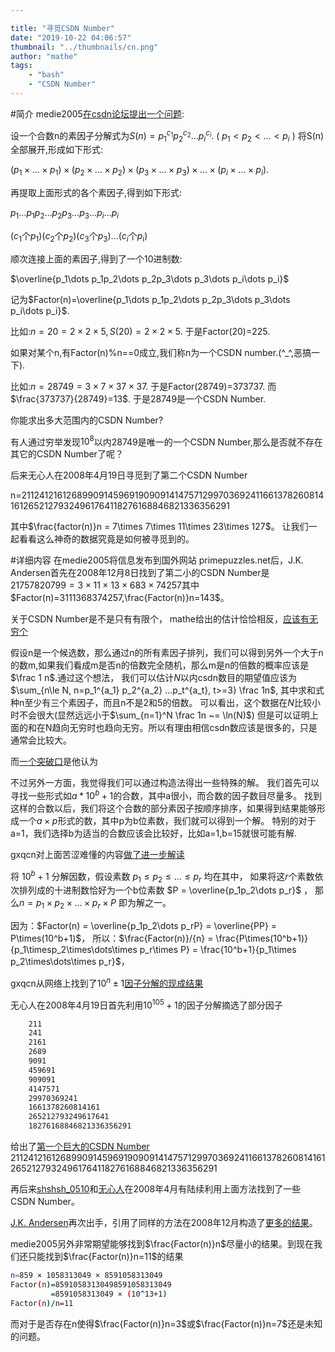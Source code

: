 ```yaml
---

title: "寻觅CSDN Number"
date: "2019-10-22 04:06:57"
thumbnail: "../thumbnails/cn.png"
author: "mathe"
tags: 
    - "bash"
    - "CSDN Number" 
---
```


#简介
medie2005[在csdn论坛提出一个问题]:

设一个合数n的素因子分解式为$S(n)=p_1^{c_1}p_2^{c_2}\dots p_i^{c_i}$. ( $p_1\lt p_2\lt\dots\lt p_i$ ) 
将S(n)全部展开,形成如下形式: 

$(p_1\times\dots\times p_1) \times (p_2\times\dots\times p_2) \times (p_3\times\dots\times p_3) \times\dots\times (p_i\times\dots\times p_i)$. 

再提取上面形式的各个素因子,得到如下形式: 

$p_1\dots p_1p_2\dots p_2p_3\dots p_3\dots p_i\dots p_i$ 

($c_1$个$p_1$)($c_2$个$p_2$)($c_3$个$p_3$)$\dots$($c_i$个$p_i$) 

顺次连接上面的素因子,得到了一个10进制数: 

$\overline{p_1\dots p_1p_2\dots p_2p_3\dots p_3\dots p_i\dots p_i}$ 

记为$Factor(n)=\overline{p_1\dots p_1p_2\dots p_2p_3\dots p_3\dots p_i\dots p_i}$. 

比如:$n=20=2\times 2\times 5, S(20)=2\times 2\times 5$. 
于是Factor(20)=225. 

如果对某个n,有Factor(n)%n==0成立,我们称n为一个CSDN number.(^_^,恶搞一下). 

比如:$n=28749=3\times 7\times 37\times 37$. 
于是Factor(28749)=373737. 
而$\frac{373737}{28749}=13$. 
于是28749是一个CSDN Number. 

你能求出多大范围内的CSDN Number?

有人通过穷举发现$10^8$以内28749是唯一的一个CSDN Number,那么是否就不存在其它的CSDN Number了呢？

后来无心人在2008年4月19日寻觅到了第二个CSDN Number

n=211241216126899091459691909091414757129970369241166137826081416126521279324961764118276168846821336356291

其中$\frac{factor(n)}n = 7\times 7\times 11\times 23\times 127$。 
让我们一起看看这么神奇的数据究竟是如何被寻觅到的。

#详细内容
在medie2005将信息发布到国外网站 primepuzzles.net后，J.K. Andersen首先在2008年12月8日找到了第二小的CSDN Number是
$21757820799 = 3\times 11\times 13\times 683\times 74257$其中$Factor(n)=3111368374257,\frac{Factor(n)}n=143$。

关于CSDN Number是不是只有有限个， mathe给出的估计恰恰相反，[应该有无穷个]

假设n是一个候选数，那么通过n的所有素因子排列，我们可以得到另外一个大于n的数m,如果我们看成m是否n的倍数完全随机，那么m是n的倍数的概率应该是$\frac 1 n$.通过这个想法，
我们可以估计$N$以内csdn数目的期望值应该为
$\sum_{n\le N, n=p_1^{a_1} p_2^{a_2} ...p_t^{a_t}, t>=3} \frac 1n$, 其中求和式种n至少有三个素因子，而且n不是2和5的倍数。
可以看出，这个数据在$N$比较小时不会很大(显然远远小于$\sum_{n=1}^N \frac 1n ~= \ln(N)$)
但是可以证明上面的和在N趋向无穷时也趋向无穷。所以有理由相信csdn数应该是很多的，只是通常会比较大。

而[一个突破口]是他认为

不过另外一方面，我觉得我们可以通过构造法得出一些特殊的解。
我们首先可以寻找一些形式如$a*10^b+1$的合数，其中a很小，而合数的因子数目尽量多。
找到这样的合数以后，我们将这个合数的部分素因子按顺序排序，如果得到结果能够形成一个$a\times p$形式的数，其中p为b位素数，我们就可以得到一个解。
特别的对于a=1，我们选择b为适当的合数应该会比较好，比如a=1,b=15就很可能有解.

gxqcn对上面苦涩难懂的内容[做了进一步解读]

将 $10^b + 1$ 分解因数，假设素数 $p_1 \le p_2 \le \dots \le p_r$ 均在其中，
如果将这$r$个素数依次排列成的十进制数恰好为一个b位素数 $P = \overline{p_1p_2\dots p_r}$ ，
那么$n = p_1\times p_2\times\dots\times p_r\times P$ 即为解之一。

因为：$Factor(n) = \overline{p_1p_2\dots p_rP} = \overline{PP} = P\times(10^b+1)$，
所以：$\frac{Factor(n)}/{n} = \frac{P\times(10^b+1)}{p_1\timesp_2\times\dots\times p_r\times P} = \frac{10^b+1}{p_1\times p_2\times\dots\times p_r}$，

gxqcn从网络上找到了$10^n\pm 1$[因子分解的现成结果]

无心人在2008年4月19日首先利用$10^{105}+1$的因子分解摘选了部分因子
```bash
	211
	241
	2161
	2689
	9091
	459691
	909091
	4147571
	29970369241
	1661378260814161
	265212793249617641
	18276168846821336356291
```
给出了[第一个巨大的CSDN Number] 211241216126899091459691909091414757129970369241166137826081416126521279324961764118276168846821336356291

再后来[shshsh_0510]和[无心人]在2008年4月有陆续利用上面方法找到了一些CSDN Number。

[J.K. Andersen]再次出手，引用了同样的方法在2008年12月构造了[更多的结果]。

medie2005另外非常期望能够找到$\frac{Factor(n)}n$尽量小的结果。到现在我们还只能找到$\frac{Factor(n)}n=11$的结果

```bash
n=859 × 1058313049 × 8591058313049 
Factor(n)=85910583130498591058313049 
         =8591058313049 × (10^13+1)
Factor(n)/n=11 
```
而对于是否存在n使得$\frac{Factor(n)}n=3$或$\frac{Factor(n)}n=7$还是未知的问题。

[在csdn论坛提出一个问题]: https://bbs.csdn.net/topics/220021599
[应该有无穷个]: https://bbs.emath.ac.cn/forum.php?mod=redirect&goto=findpost&ptid=361&pid=3400&fromuid=20
[一个突破口]: https://bbs.emath.ac.cn/forum.php?mod=redirect&goto=findpost&ptid=361&pid=3393&fromuid=20
[做了进一步解读]: https://bbs.emath.ac.cn/forum.php?mod=redirect&goto=findpost&ptid=361&pid=3416&fromuid=20
[因子分解的现成结果]: http://swox.com/~tege/repunit.html
[第一个巨大的CSDN Number]: https://bbs.emath.ac.cn/forum.php?mod=redirect&goto=findpost&ptid=361&pid=3423&fromuid=20
[shshsh_0510]: https://bbs.emath.ac.cn/forum.php?mod=redirect&goto=findpost&ptid=361&pid=3455&fromuid=20
[无心人]: https://bbs.emath.ac.cn/forum.php?mod=redirect&goto=findpost&ptid=361&pid=3470&fromuid=20
[J.K. Andersen]: https://www.primepuzzles.net/puzzles/puzz_472.htm
[更多的结果]: ../attached/anderson.txt
